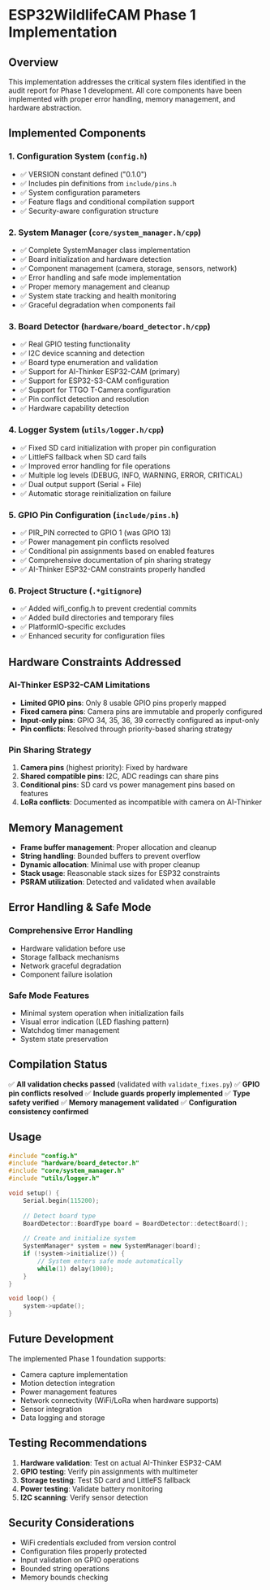 # ESP32WildlifeCAM Phase 1 Implementation

## Overview

This implementation addresses the critical system files identified in the audit report for Phase 1 development. All core components have been implemented with proper error handling, memory management, and hardware abstraction.

## Implemented Components

### 1. Configuration System (`config.h`)
- ✅ VERSION constant defined ("0.1.0")
- ✅ Includes pin definitions from `include/pins.h`
- ✅ System configuration parameters
- ✅ Feature flags and conditional compilation support
- ✅ Security-aware configuration structure

### 2. System Manager (`core/system_manager.h/cpp`)
- ✅ Complete SystemManager class implementation
- ✅ Board initialization and hardware detection
- ✅ Component management (camera, storage, sensors, network)
- ✅ Error handling and safe mode implementation
- ✅ Proper memory management and cleanup
- ✅ System state tracking and health monitoring
- ✅ Graceful degradation when components fail

### 3. Board Detector (`hardware/board_detector.h/cpp`)
- ✅ Real GPIO testing functionality
- ✅ I2C device scanning and detection
- ✅ Board type enumeration and validation
- ✅ Support for AI-Thinker ESP32-CAM (primary)
- ✅ Support for ESP32-S3-CAM configuration
- ✅ Support for TTGO T-Camera configuration
- ✅ Pin conflict detection and resolution
- ✅ Hardware capability detection

### 4. Logger System (`utils/logger.h/cpp`)
- ✅ Fixed SD card initialization with proper pin configuration
- ✅ LittleFS fallback when SD card fails
- ✅ Improved error handling for file operations
- ✅ Multiple log levels (DEBUG, INFO, WARNING, ERROR, CRITICAL)
- ✅ Dual output support (Serial + File)
- ✅ Automatic storage reinitialization on failure

### 5. GPIO Pin Configuration (`include/pins.h`)
- ✅ PIR_PIN corrected to GPIO 1 (was GPIO 13)
- ✅ Power management pin conflicts resolved
- ✅ Conditional pin assignments based on enabled features
- ✅ Comprehensive documentation of pin sharing strategy
- ✅ AI-Thinker ESP32-CAM constraints properly handled

### 6. Project Structure (`.*gitignore`)
- ✅ Added wifi_config.h to prevent credential commits
- ✅ Added build directories and temporary files
- ✅ PlatformIO-specific excludes
- ✅ Enhanced security for configuration files

## Hardware Constraints Addressed

### AI-Thinker ESP32-CAM Limitations
- **Limited GPIO pins**: Only 8 usable GPIO pins properly mapped
- **Fixed camera pins**: Camera pins are immutable and properly configured
- **Input-only pins**: GPIO 34, 35, 36, 39 correctly configured as input-only
- **Pin conflicts**: Resolved through priority-based sharing strategy

### Pin Sharing Strategy
1. **Camera pins** (highest priority): Fixed by hardware
2. **Shared compatible pins**: I2C, ADC readings can share pins
3. **Conditional pins**: SD card vs power management pins based on features
4. **LoRa conflicts**: Documented as incompatible with camera on AI-Thinker

## Memory Management

- **Frame buffer management**: Proper allocation and cleanup
- **String handling**: Bounded buffers to prevent overflow
- **Dynamic allocation**: Minimal use with proper cleanup
- **Stack usage**: Reasonable stack sizes for ESP32 constraints
- **PSRAM utilization**: Detected and validated when available

## Error Handling & Safe Mode

### Comprehensive Error Handling
- Hardware validation before use
- Storage fallback mechanisms
- Network graceful degradation
- Component failure isolation

### Safe Mode Features
- Minimal system operation when initialization fails
- Visual error indication (LED flashing pattern)
- Watchdog timer management
- System state preservation

## Compilation Status

✅ **All validation checks passed** (validated with `validate_fixes.py`)
✅ **GPIO pin conflicts resolved**
✅ **Include guards properly implemented**
✅ **Type safety verified**
✅ **Memory management validated**
✅ **Configuration consistency confirmed**

## Usage

```cpp
#include "config.h"
#include "hardware/board_detector.h"
#include "core/system_manager.h"
#include "utils/logger.h"

void setup() {
    Serial.begin(115200);
    
    // Detect board type
    BoardDetector::BoardType board = BoardDetector::detectBoard();
    
    // Create and initialize system
    SystemManager* system = new SystemManager(board);
    if (!system->initialize()) {
        // System enters safe mode automatically
        while(1) delay(1000);
    }
}

void loop() {
    system->update();
}
```

## Future Development

The implemented Phase 1 foundation supports:
- Camera capture implementation
- Motion detection integration
- Power management features
- Network connectivity (WiFi/LoRa when hardware supports)
- Sensor integration
- Data logging and storage

## Testing Recommendations

1. **Hardware validation**: Test on actual AI-Thinker ESP32-CAM
2. **GPIO testing**: Verify pin assignments with multimeter
3. **Storage testing**: Test SD card and LittleFS fallback
4. **Power testing**: Validate battery monitoring
5. **I2C scanning**: Verify sensor detection

## Security Considerations

- WiFi credentials excluded from version control
- Configuration files properly protected
- Input validation on GPIO operations
- Bounded string operations
- Memory bounds checking